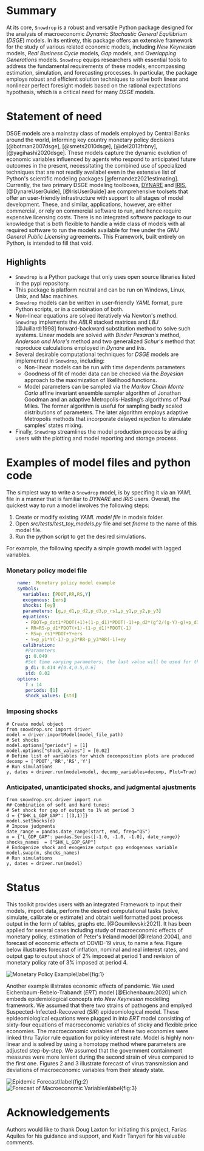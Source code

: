 

# Summary

At its core, `Snowdrop` is a robust and versatile Python package designed for the
analysis of macroeconomic *Dynamic Stochastic General Equilibrium* (*DSGE*) models.
In its entirety, this package offers an extensive framework for the study of various related
economic models, including *New Keynesian* models, *Real Business Cycle* models, *Gap*
models, and *Overlapping Generations* models. `Snowdrop` equips
researchers with essential tools to address the fundamental requirements of
these models, encompassing estimation, simulation, and forecasting processes.
In particular, the package employs robust and efficient solution techniques to
solve both linear and nonlinear perfect foresight models based on the rational
expectations hypothesis, which is a critical need for many *DSGE* models. 

# Statement of need

DSGE models are a mainstay class of models employed by Central Banks around the
world, informing key country monetary policy decisions [@botman2007dsge], [@smets2010dsge], 
[@del2013frbny], [@yagihashi2020dsge].  These models capture
the dynamic evolution of economic variables influenced by agents who respond to
anticipated future outcomes in the present, necessitating the combined use of
specialized techniques that are not readily availabel even in the extensive list
of Python's scientific modeling packages [@fernandez2021estimating]. Currently, the two 
primary DSGE modeling toolboxes, [DYNARE](https://www.dynare.org/) and
[IRIS](https://iris.igpmn.org/), [@DynareUserGuide], [@IrisUserGuide] are comprehensive toolsets 
that offer an user-friendly infrastructure with support to all stages of model development.
These, and similar, applications, however, are either commercial, or rely on
commercial software to run, and hence require expensive licensing costs. There
is no integrated software package to our knowledge that is both flexible to
handle a wide class of models with all required software to run the models
available for free under the *GNU General Public Licensing* agreements. This
Framework, built entirely on Python, is intended to fill that void.

## Highlights

 - `Snowdrop` is a Python package that only uses open source libraries listed in the pypi repository.
 - This package is platform neutral and can be run on Windows, Linux, Unix, and Mac machines.
 - `Snowdrop` models can be written in user-friendly *YAML* format, pure Python scripts, or in a combination of both.
 - Non-linear equations are solved iteratively via Newton's method. `Snowdrop` implements the *ABLR* stacked matrices and *LBJ* [@Juillard:1998] forward-backward substitution method to solve such systems.  Linear models are solved with *Binder Pesaran's* method, *Anderson and More's* method and two generalized *Schur's* method that reproduce calculations employed in *Dynare* and *Iris*.
 - Several desirable computational techniques for *DSGE* models are implemented in `Snowdrop`, including: 
    - Non-linear models can be run with time dependents parameters
    - Goodness of fit of model data can be checked via the *Bayesian* approach to the maximization of likelihood functions.
    - Model parameters can be sampled via the *Markov Chain Monte Carlo* affine invariant ensemble sampler algorithm of Jonathan Goodman and an adaptive Metropolis-Hasting’s algorithms of Paul Miles. The former algorithm is useful for sampling badly scaled distributions of parameters. The later algorithm employs adaptive Metropolis
   methods that incorporate delayed rejection to stimulate samples’ states mixing.
 - Finally, `Snowdrop` streamlines the model production process by aiding users with the plotting and model reporting and storage process.

# Examples of model files and python code

The simplest way to write a `Snowdrop` model, is by specifing it via an *YAML* file
in a manner that is familiar to *DYNARE* and *IRIS* users. Overall, the quickest 
way to run a model involves the following steps: 
   1. Create or modify existing *YAML model file* in models folder.
   2. Open *src/tests/test_toy_models.py* file and set *fname* to the name of this model file.
   3. Run the python script to get the desired simulations.

For example, the following specify a simple growth model with lagged variables. 

### Monetary policy model file
```yaml
    name:  Monetary policy model example
    symbols:
      variables: [PDOT,RR,RS,Y]
      exogenous: [ers]
      shocks: [ey]
      parameters: [g,p_d1,p_d2,p_d3,p_rs1,p_y1,p_y2,p_y3]
      equations:
       - PDOT=p_dot1*PDOT(+1)+(1-p_d1)*PDOT(-1)+p_d2*(g^2/(g-Y)-g)+p_d3*(g^2/(g-Y(-1))-g)
       - RR=RS-p_d1*PDOT(+1)-(1-p_d1)*PDOT(-1)
       - RS=p_rs1*PDOT+Y+ers
       - Y=p_y1*Y(-1)-p_y2*RR-p_y3*RR(-1)+ey
      calibration:
       #Parameters
       g: 0.049
       #Set time varying parameters; the last value will be used for the rest of this array
       p_d1: 0.414 #[0.4,0.5,0.6]
       std: 0.02
    options:
       T : 14
       periods: [1]
       shock_values: [std]
```

### Imposing shocks
    # Create model object
    from snowdrop.src import driver
    model = driver.importModel(model_file_path)
    # Set shocks
    model.options["periods"] = [1]
    model.options["shock_values"] = [0.02]
    # Define list of variables for which decomposition plots are produced
    decomp = ['PDOT','RR','RS','Y']
    # Run simulations
    y, dates = driver.run(model=model, decomp_variables=decomp, Plot=True)

### Anticipated, unanticipated shocks, and judgmental ajustments
    from snowdrop.src.driver import run
    ## Combination of soft and hard tunes:
    # Set shock for gap of output to 1% at period 3
    d = {"SHK_L_GDP_GAP": [(3,1)]}
    model.setShocks(d)
    # Impose judgments
    date_range = pandas.date_range(start, end, freq="QS")
    m = {"L_GDP_GAP": pandas.Series([-1.0, -1.0, -1.0], date_range)}
    shocks_names  = ["SHK_L_GDP_GAP"]
    # Endogenize shock and exogenize output gap endogenous variable
    model.swap(m, shocks_names)
    # Run simulations
    y, dates = driver.run(model)

# Status

This toolkit provides users with an integrated Framework to input their models, import data, perform the  desired
computational tasks (solve, simulate,  calibrate or estimate) and obtain well formatted post process output in the form
of tables, graphs etc. [@Goumilevski:2021]. It has been applied for several cases including study of macroeconomic effects of monetary policy, estimation of Peter's Ireland model [@Ireland:2004], and forecast of economic effects of COVID-19 virus, to name a few.  Figure below illustrates forecast of inflation, nominal and real interest rates, and output gap to output shock of 2% imposed at period 1 and revision of monetary policy rate of 3% imposed at period 4. 

![Monetary Policy Example\label{fig:1}](Decomposition.png)


Another example illstrates economic effects of pandemic. We used Eichenbaum-Rebelo-Trabandt (*ERT*) model [@Eichenbaum:2020] which embeds epidemiological concepts into *New Keynesian* modelling framework. We assumed that there two strains of pathogens and emplyed Suspected-Infected-Recovered (*SIR*) epideomiological model.  These epideomiological equations were plugged in into *ERT* model consisting of sixty-four equations of macroeconomic variables of sticky and flexible price economies. The macroeconomic variables of these two economies were linked thru Taylor rule equation for policy interest rate. Model is highly non-linear and is solved by using a homotopy method where parameters are adjusted step-by-step.  We assumed that the government containment measures were more lenient during the second strain of virus compared to the first one.  Figures 2 and 3 illustrate forecast of virus transmission and deviations of macroeconomic variables from their steady state.

![Epidemic Forecast\label{fig:2}](Virus.png) 
![Forecast of Macroeconomic Variables\label{fig:3}](Economy.png)



# Acknowledgements

   Authors would like to thank Doug Laxton for initiating this project, Farias Aquiles for his guidance and support,
   and Kadir Tanyeri for his valuable comments.


